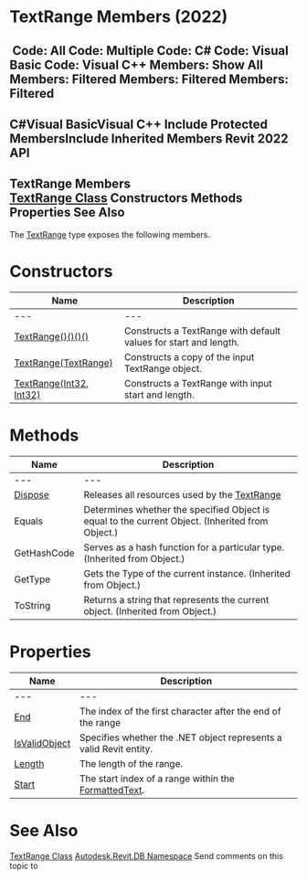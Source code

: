 # TextRange Members (2022)

﻿
 Code: All Code: Multiple Code: C# Code: Visual Basic Code: Visual C++  Members: Show All Members: Filtered Members: Filtered Members: Filtered   
---  
C#Visual BasicVisual C++
Include Protected MembersInclude Inherited Members
Revit 2022 API  
---  
TextRange Members  
[TextRange Class](8a00baaf-8cb8-d9f0-e0a0-eaa5aa16e55e.md "TextRange Class") Constructors Methods Properties See Also  
---  
The [TextRange](8a00baaf-8cb8-d9f0-e0a0-eaa5aa16e55e.md "TextRange Class") type exposes the following members.
# Constructors
| Name | Description |
| --- | --- |
| --- | --- | --- |
| [TextRange()()()()](bc22378b-bf4b-6535-3d32-b4a543c636fe.md "TextRange Constructor") | Constructs a TextRange with default values for start and length. |
| [TextRange(TextRange)](a43af5a1-7b1d-f9a0-da1b-37f176e65bd9.md "TextRange Constructor \(TextRange\)") | Constructs a copy of the input TextRange object. |
| [TextRange(Int32, Int32)](97ab00e6-9f7c-e73f-4dd8-54addfb73654.md "TextRange Constructor \(Int32, Int32\)") | Constructs a TextRange with input start and length. |

# Methods
| Name | Description |
| --- | --- |
| --- | --- | --- |
| [Dispose](7abafd9d-c703-75f5-cf79-e1e4dcccf409.md "Dispose Method") | Releases all resources used by the [TextRange](8a00baaf-8cb8-d9f0-e0a0-eaa5aa16e55e.md "TextRange Class") |
| Equals | Determines whether the specified Object is equal to the current Object. (Inherited from Object.) |
| GetHashCode | Serves as a hash function for a particular type.  (Inherited from Object.) |
| GetType | Gets the Type of the current instance. (Inherited from Object.) |
| ToString | Returns a string that represents the current object. (Inherited from Object.) |

# Properties
| Name | Description |
| --- | --- |
| --- | --- | --- |
| [End](ed1acbf0-2425-31bd-99e2-1f596cc57fd2.md "End Property") | The index of the first character after the end of the range |
| [IsValidObject](aea7c716-bcd2-ae9f-7587-adcf2fc756c4.md "IsValidObject Property") | Specifies whether the .NET object represents a valid Revit entity. |
| [Length](cbb7ad17-5ea1-eefb-1bd3-65f19337a7eb.md "Length Property") | The length of the range. |
| [Start](2785da77-9e08-02e3-fb2e-ad02c9d7d96f.md "Start Property") | The start index of a range within the [FormattedText](79a92343-2342-8325-1b51-f12c4fb05481.md "FormattedText Class"). |

# See Also
[TextRange Class](8a00baaf-8cb8-d9f0-e0a0-eaa5aa16e55e.md "TextRange Class")
[Autodesk.Revit.DB Namespace](87546ba7-461b-c646-cbb1-2cb8f5bff8b2.md "Autodesk.Revit.DB Namespace")
Send comments on this topic to 